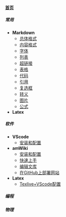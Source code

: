 
#### [首页](?file=home-首页)

##### 常用
- **Markdown**
    - [总体格式](?file=001-常用/001-Markdown/001-总体格式 "总体格式")
    - [内容格式](?file=001-常用/001-Markdown/002-内容格式 "内容格式")
    - [字体](?file=001-常用/001-Markdown/003-字体 "字体")
    - [列表](?file=001-常用/001-Markdown/004-列表 "列表")
    - [超链接](?file=001-常用/001-Markdown/005-超链接 "超链接")
    - [表格](?file=001-常用/001-Markdown/006-表格 "表格")
    - [代码](?file=001-常用/001-Markdown/007-代码 "代码")
    - [引用](?file=001-常用/001-Markdown/008-引用 "引用")
    - [复选框](?file=001-常用/001-Markdown/009-复选框 "复选框")
    - [转义](?file=001-常用/001-Markdown/010-转义 "转义")
    - [图片](?file=001-常用/001-Markdown/011-图片 "图片")
    - [公式](?file=001-常用/001-Markdown/012-公式 "公式")
- **Latex**

##### 软件
- **VScode**
    - [安装和配置](?file=002-软件/001-VScode/001-安装和配置 "安装和配置")
- **amWiki**
    - [安装和配置](?file=002-软件/002-amWiki/001-安装和配置 "安装和配置")
    - [快速上手](?file=002-软件/002-amWiki/002-快速上手 "快速上手")
    - [编辑文库](?file=002-软件/002-amWiki/003-编辑文库 "编辑文库")
    - [在GitHub上部署网站](?file=002-软件/002-amWiki/004-在GitHub上部署网站 "在GitHub上部署网站")
- **Latex**
    - [Texlive+VScode配置](?file=002-软件/003-Latex/01-Texlive+VScode配置 "Texlive+VScode配置")

##### 编程

##### 物理
